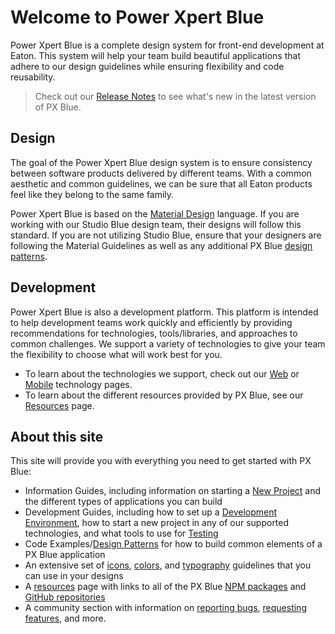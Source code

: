# Welcome to Power Xpert Blue
Power Xpert Blue is a complete design system for front-end development at Eaton. This system will help your team build beautiful applications that adhere to our design guidelines while ensuring flexibility and code reusability.

>Check out our [Release Notes](/release-notes) to see what's new in the latest version of PX Blue.

## Design
The goal of the Power Xpert Blue design system is to ensure consistency between software products delivered by different teams. With a common aesthetic and common guidelines, we can be sure that all Eaton products feel like they belong to the same family.

Power Xpert Blue is based on the [Material Design](https://material.io/) language. If you are working with our Studio Blue design team, their designs will follow this standard. If you are not utilizing Studio Blue, ensure that your designers are following the Material Guidelines as well as any additional PX Blue [design patterns](/patterns/appbar).

## Development
Power Xpert Blue is also a development platform. This platform is intended to help development teams work quickly and efficiently by providing recommendations for technologies, tools/libraries, and approaches to common challenges. We support a variety of technologies to give your team the flexibility to choose what will work best for you.

* To learn about the technologies we support, check out our [Web](/development/frameworks-web/intro) or [Mobile](/development/frameworks-mobile/intro) technology pages.
* To learn about the different resources provided by PX Blue, see our [Resources](/resources) page.

## About this site
This site will provide you with everything you need to get started with PX Blue: 

- Information Guides, including information on starting a [New Project](/get-started/new-project) and the different types of applications you can build
- Development Guides, including how to set up a [Development Environment](/development/environment), how to start a new project in any of our supported technologies, and what tools to use for [Testing](/development/testing)
- Code Examples/[Design Patterns](/patterns/appbar) for how to build common elements of a PX Blue application
- An extensive set of [icons](/style/iconography), [colors](/style/color), and [typography](/style/typography) guidelines that you can use in your designs
- A [resources](/resources) page with links to all of the PX Blue [NPM packages](https://www.npmjs.com/org/pxblue) and [GitHub repositories](https://github.com/pxblue)
- A community section with information on [reporting bugs](/community/bugs), [requesting features](/community/features), and more.